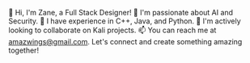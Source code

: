 👋 Hi, I'm Zane, a Full Stack Designer! 
👀 I'm passionate about AI and Security. 
🌱 I have experience in C++, Java, and Python. 
💞️ I'm actively looking to collaborate on Kali projects. 
📫 You can reach me at amazwings@gmail.com. 
Let's connect and create something amazing together!
<!---
zainvice/zainvice is a ✨ special ✨ repository because its `README.md` (this file) appears on your GitHub profile.
You can click the Preview link to take a look at your changes.
--->
